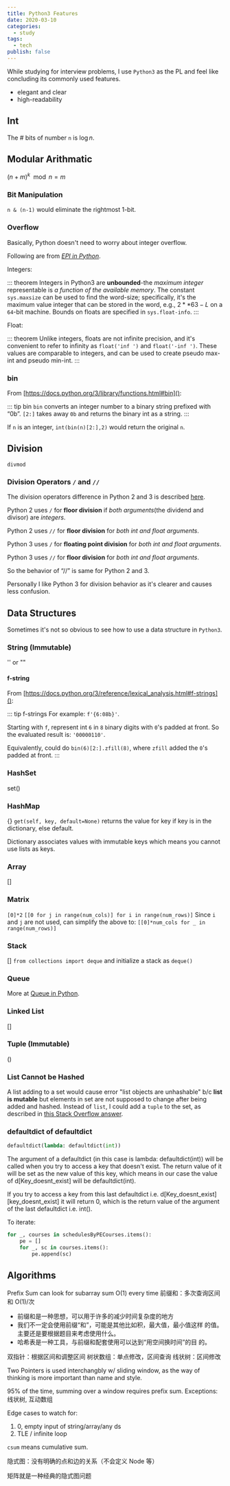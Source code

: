 ```yaml
---
title: Python3 Features
date: 2020-03-10
categories:
  - study
tags:
  - tech
publish: false
---
```


While studying for interview problems, I use `Python3` as the PL and feel like concluding its commonly used features.

<!-- more -->

- elegant and clear
- high-readability

## Int

The # bits of number `n` is $\log n$.

## Modular Arithmatic

$(n+m)^k \mod n = m$

### Bit Manipulation

`n & (n-1)` would eliminate the rightmost 1-bit.

### Overflow

Basically, Python doesn't need to worry about integer overflow.

Following are from [_EPI in Python_](https://www.amazon.com/Elements-Programming-Interviews-Python-Insiders/dp/1537713949).

Integers:

::: theorem
Integers in Python3 are **unbounded**-the _maximum integer_ representable is _a function of the available memory_. The constant `sys.maxsize` can be used to find the word-size; specifically, it's the maximum value integer that can be stored in the word, e.g., $2**63 - L$ on a `64`-bit machine. Bounds on floats are specified in `sys.float-info`.
:::

Float:

::: theorem
Unlike integers, floats are not infinite precision, and it's convenient to refer to infinity as `float('inf ')` and `float('-inf ')`. These values are comparable to integers, and can be used to create pseudo max-int and pseudo min-int.
:::

### bin

From [https://docs.python.org/3/library/functions.html#bin]():

::: tip bin
`bin` converts an integer number to a binary string prefixed with “0b”. `[2:]` takes away `0b` and returns the binary int as a string.
:::

If `n` is an integer, `int(bin(n)[2:],2)` would return the original `n`.

## Division

`divmod`

### Division Operators `/` and `//`

The division operators difference in Python 2 and 3 is described [here](https://www.geeksforgeeks.org/division-operator-in-python/).

Python 2 uses `/` for **floor division** if _both arguments_(the dividend and divisor) are _integers_.

Python 2 uses `//` for **floor division** for _both int and float arguments_.

Python 3 uses `/` for **floating point division** for _both int and float arguments_.

Python 3 uses `//` for **floor division** for _both int and float arguments_.

So the behavior of “//” is same for Python 2 and 3.

Personally I like Python 3 for division behavior as it's clearer and causes less confusion.

## Data Structures

Sometimes it's not so obvious to see how to use a data structure in `Python3`.

### String (Immutable)

'' or ""

#### f-string

From [https://docs.python.org/3/reference/lexical_analysis.html#f-strings]():

::: tip f-strings
For example: `f'{6:08b}'`.

Starting with `f`, represent int `6` in `8` `b`inary digits with `0`'s padded at front. So the evaluated result is: `'00000110'`.

Equivalently, could do `bin(6)[2:].zfill(8)`, where `zfill` added the `0`'s padded at front.
:::

### HashSet

set()

### HashMap

{}
`get(self, key, default=None)` returns the value for key if key is in the dictionary, else default.

Dictionary associates values with immutable keys which means you cannot use lists as keys.

### Array

[]

### Matrix

`[0]*2`
`[[0 for j in range(num_cols)] for i in range(num_rows)]`
Since `i` and `j` are not used, can simplify the above to:
`[[0]*num_cols for _ in range(num_rows)]`

### Stack

[]
`from collections import deque` and initialize a stack as `deque()`

### Queue

More at [Queue in Python](https://www.geeksforgeeks.org/queue-in-python/).

### Linked List

[]

### Tuple (Immutable)

()

### List Cannot be Hashed

A list adding to a set would cause error "list objects are unhashable" b/c **list is mutable** but elements in set are not supposed to change after being added and hashed. Instead of `list`, I could add a `tuple` to the set, as described in [this Stack Overflow answer](https://stackoverflow.com/a/1306653/6421652).

### defaultdict of defaultdict

```py
defaultdict(lambda: defaultdict(int))
```

The argument of a defaultdict (in this case is lambda: defaultdict(int)) will be called when you try to access a key that doesn't exist. The return value of it will be set as the new value of this key, which means in our case the value of d[Key_doesnt_exist] will be defaultdict(int).

If you try to access a key from this last defaultdict i.e. d[Key_doesnt_exist][key_doesnt_exist] it will return 0, which is the return value of the argument of the last defaultdict i.e. int().

To iterate:

```py
for _, courses in schedulesByPECourses.items():
    pe = []
    for _, sc in courses.items():
        pe.append(sc)
```

## Algorithms

Prefix Sum can look for subarray sum O(1) every time
前缀和：多次查询区间和 O(1)/次

- 前缀和是⼀种思想，可以⽤于许多的减少时间复杂度的地⽅
- 我们不⼀定会使⽤前缀“和”，可能是其他⽐如积，最⼤值，最⼩值这样 的值。主要还是要根据题⽬来考虑使⽤什么。
- 哈希表是⼀种⼯具，与前缀和配套使⽤可以达到“⽤空间换时间”的⽬ 的。

双指针：根据区间和调整区间
树状数组：单点修改，区间查询
线状树：区间修改

Two Pointers is used interchangbly w/ sliding window, as the way of thinking is more important than name and style.

95% of the time, summing over a window requires prefix sum. Exceptions: 线状树, 互动数组

Edge cases to watch for:

1. 0, empty input of string/array/any ds
2. TLE / infinite loop

`csum` means cumulative sum.

隐式图：没有明确的点和边的关系（不会定义 Node 等）

矩阵就是⼀种经典的隐式图问题
